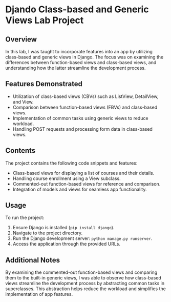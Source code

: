 # Djando Class-based and Generic Views Lab Project

## Overview
In this lab, I was taught to incorporate features into an app by utilizing class-based and generic views in Django. The focus was on examining the differences between function-based views and class-based views, and understanding how the latter streamline the development process.

## Features Demonstrated
- Utilization of class-based views (CBVs) such as ListView, DetailView, and View.
- Comparison between function-based views (FBVs) and class-based views.
- Implementation of common tasks using generic views to reduce workload.
- Handling POST requests and processing form data in class-based views.

## Contents
The project contains the following code snippets and features:
- Class-based views for displaying a list of courses and their details.
- Handling course enrollment using a View subclass.
- Commented-out function-based views for reference and comparison.
- Integration of models and views for seamless app functionality.

## Usage
To run the project:
1. Ensure Django is installed (`pip install django`).
2. Navigate to the project directory.
3. Run the Django development server: `python manage.py runserver`.
4. Access the application through the provided URLs.

## Additional Notes
By examining the commented-out function-based views and comparing them to the built-in generic views, I was able to observe how class-based views streamline the development process by abstracting common tasks in superclasses. This abstraction helps reduce the workload and simplifies the implementation of app features.
